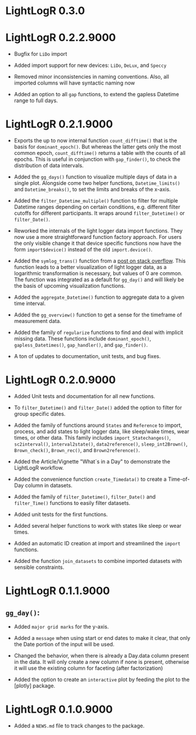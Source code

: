 # LightLogR 0.3.0

# LightLogR 0.2.2.9000

* Bugfix for `LiDo` import

* Added import support for new devices: `LiDo`, `DeLux`, and `Speccy`

* Removed minor inconsistencies in naming conventions. Also, all imported columns will have syntactic naming now

* Added an option to all `gap` functions, to extend the gapless Datetime range to full days.

# LightLogR 0.2.1.9000

* Exports the up to now internal function `count_difftime()` that is the basis for `dominant_epoch()`. But whereas the latter gets only the most common epoch, `count_difftime()` returns a table with the counts of all epochs. This is useful in conjunction with `gap_finder()`, to check the distribution of data intervals.

* Added the `gg_days()` function to visualize multiple days of data in a single plot. Alongside come two helper functions, `Datetime_limits()` and `Datetime_breaks()`, to set the limits and breaks of the x-axis. 

* Added the `filter_Datetime_multiple()` function to filter for multiple Datetime ranges depending on certain conditions, e.g. different filter cutoffs for different participants. It wraps around `filter_Datetime()` or `filter_Date()`.

* Reworked the internals of the light logger data import functions. They now use a more straightforward function factory approach. For users the only visible change it that device specific functions now have the form `import$device()` instead of the old `import.device()`.

* Added the `symlog_trans()` function from a [post on stack overflow](https://stackoverflow.com/a/14674703). This function leads to a better visualization of light logger data, as a logarithmic transformation is necessary, but values of 0 are common. The function was integrated as a default for `gg_day()` and will likely be the basis of upcoming visualization functions.

* Added the `aggregate_Datetime()` function to aggregate data to a given time interval.

* Added the `gg_overview()` function to get a sense for the timeframe of measurement data.

* Added the family of `regularize` functions to find and deal with implicit missing data. These functions include `dominant_epoch()`, `gapless_Datetimes()`, `gap_handler()`, and `gap_finder()`. 

* A ton of updates to documentation, unit tests, and bug fixes.

# LightLogR 0.2.0.9000

* Added Unit tests and documentation for all new functions.

* To `filter_Datetime()` and `filter_Date()` added the option to filter for group specific dates.

* Added the family of functions around `States` and `Reference` to import, process, and add states to light logger data, like sleep/wake times, wear times, or other data. This family includes `import_Statechanges()`, `sc2interval()`, `ìnterval2state()`, `data2reference()`, `sleep_int2Brown()`, `Brown_check()`, `Brown_rec()`, and `Brown2reference()`. 

* Added the Article/Vignette "What´s in a Day" to demonstrate the LightLogR workflow.

* Added the convenience function `create_Timedata()` to create a Time-of-Day column in datasets.

* Added the family of `filter_Datetime()`, `filter_Date()` and `filter_Time()` functions to easily filter datasets.

* Added unit tests for the first functions.

* Added several helper functions to work with states like sleep or wear times.

* Added an automatic ID creation at import and streamlined the `import` functions.

* Added the function `join_datasets` to combine imported datasets with sensible constraints.

# LightLogR 0.1.1.9000

## `gg_day()`:
* Added `major grid marks` for the y-axis.

* Added a `message` when using start or end dates to make it clear, that only the Date portion of the input will be used.

* Changed the behavior, when there is already a Day.data column present in the data. It will only create a new column if none is present, otherwise it will use the existing column for faceting (after factorization)

* Added the option to create an `interactive` plot by feeding the plot to the [plotly] package.

# LightLogR 0.1.0.9000

* Added a `NEWS.md` file to track changes to the package.

